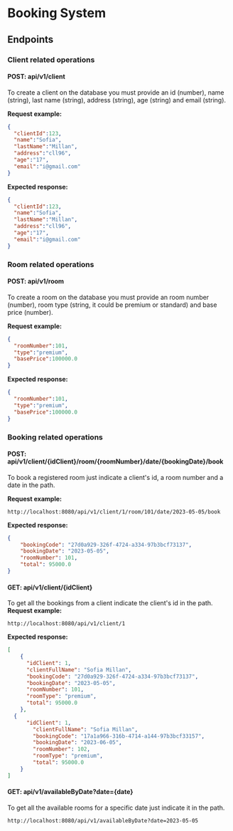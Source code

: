 # Booking System

## Endpoints

### Client related operations

#### POST: api/v1/client
To create a client on the database you must provide an id (number),  name (string), last name (string), address (string), age (string) and email (string).

**Request example:**
```json
{
  "clientId":123,
  "name":"Sofia",
  "lastName":"Millan",
  "address":"cll96",
  "age":"17",
  "email":"i@gmail.com"
}
```
**Expected response:**
```json
{
  "clientId":123,
  "name":"Sofia",
  "lastName":"Millan",
  "address":"cll96",
  "age":"17",
  "email":"i@gmail.com"
}
```

### Room related operations

#### POST: api/v1/room

To create a room on the database you must provide an room number (number),  room type (string, it could be premium or standard) and base price (number).

**Request example:**
```json
{
  "roomNumber":101,
  "type":"premium",
  "basePrice":100000.0
}
```
**Expected response:**
```json
{
  "roomNumber":101,
  "type":"premium",
  "basePrice":100000.0
}

```

### Booking related operations

#### POST: api/v1/client/{idClient}/room/{roomNumber}/date/{bookingDate}/book
To book a registered room just indicate a client's id, a room number and a date in the path.

**Request example:**
```
http://localhost:8080/api/v1/client/1/room/101/date/2023-05-05/book
```
**Expected response:**
```json
{
	"bookingCode": "27d0a929-326f-4724-a334-97b3bcf73137",
	"bookingDate": "2023-05-05",
	"roomNumber": 101,
	"total": 95000.0
}
```

#### GET: api/v1/client/{idClient}
To get all the bookings from a client indicate the client's id in the path.
**Request example:**
```
http://localhost:8080/api/v1/client/1
```

**Expected response:**
```json
[
	{
	  "idClient": 1,
	  "clientFullName": "Sofia Millan",
	  "bookingCode": "27d0a929-326f-4724-a334-97b3bcf73137",
	  "bookingDate": "2023-05-05",
	  "roomNumber": 101,
	  "roomType": "premium",
	  "total": 95000.0
	},
  {
	  "idClient": 1,
		"clientFullName": "Sofia Millan",
		"bookingCode": "17a1a966-316b-4714-a144-97b3bcf33157",
		"bookingDate": "2023-06-05",
		"roomNumber": 102,
		"roomType": "premium",
		"total": 95000.0
	}
]
```
#### GET: api/v1/availableByDate?date={date}
To get all the available rooms for a specific date just indicate it in the path.
```
http://localhost:8080/api/v1/availableByDate?date=2023-05-05
```
